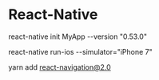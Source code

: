 # React-Native

react-native init MyApp --version "0.53.0"

react-native run-ios --simulator="iPhone 7"

yarn add react-navigation@2.0

